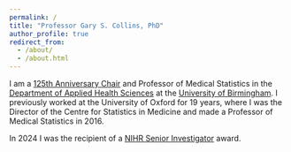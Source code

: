 ```yaml
---
permalink: /
title: "Professor Gary S. Collins, PhD"
author_profile: true
redirect_from: 
  - /about/
  - /about.html
---
```


I am a <a href="https://www.birmingham.ac.uk/research/125th-anniversary-fellows-and-chairs">125th Anniversary Chair</a> and Professor of Medical Statistics in the <a href="https://www.birmingham.ac.uk/about/college-of-medicine-and-health/applied-health-sciences">Department of Applied Health Sciences</a> at the <a href="https://www.birmingham.ac.uk/">University of Birmingham</a>. I previously worked at the University of Oxford for 19 years, where I was the Director of the Centre for Statistics in Medicine and made a Professor of Medical Statistics in 2016. 

In 2024 I was the recipient of a <a href="https://www.nihr.ac.uk/people/professor-gary-collins">NIHR Senior Investigator</a> award.

